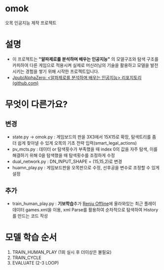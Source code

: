 # omok
오목 인공지능 제작 프로젝트

# 설명
- 이 프로젝트는 **"알파제로를 분석하며 배우는 인공지능"** 의 모델구조와 탐색 구조를 카피하여 다른 게임으로 적용시켜 실제로 머신러닝의 기술을 활용하고 모델을 발전시키는 경험을 쌓기 위해 시작한 프로젝트입니다.
- [Jpub/AlphaZero: <알파제로를 분석하며 배우는 인공지능> 리포지토리 (github.com)](https://github.com/Jpub/AlphaZero)
# 무엇이 다른가요?

## 변경
 - state.py -> omok.py : 게임보드의 판을 3X3에서 15X15로 확장, 탐색트리를 좀 더 쉽게 찾아낼 수 있게 오목의 기초 전략 입력(smart_legal_actions)
 -  pv_mcts.py : 데이터 or 탐색횟수가 부족했을 때 index 0의 값을 자주 탐색, 이를 해결하기 위해 0을 탐색했을 때 탐색횟수를 조정하게 수정
 - dual_network.py : DN_INPUT_SHAPE = (15,15,2)로 변경
 - huamn_play.py : 게임보드판을 오목판으로 수정, 선후공을 변수로 조정할 수 있게 설정
 
## 추가
- train_human_play.py :  **기보학습**추가 [Renju Offline](http://renjuoffline.com/main.php)에 올라와있는 최근 플레이 데이터 games.xml을 이용, xml Parse를 활용하여 순차적으로 탐색하여 History를 만드는 코드 작성

# 모델 학습 순서
1. TRAIN_HUMAN_PLAY (1회 실시 후 더이상은 불필요)
2. TRAIN_CYCLE
3. EVALUATE (2-3 LOOP)
